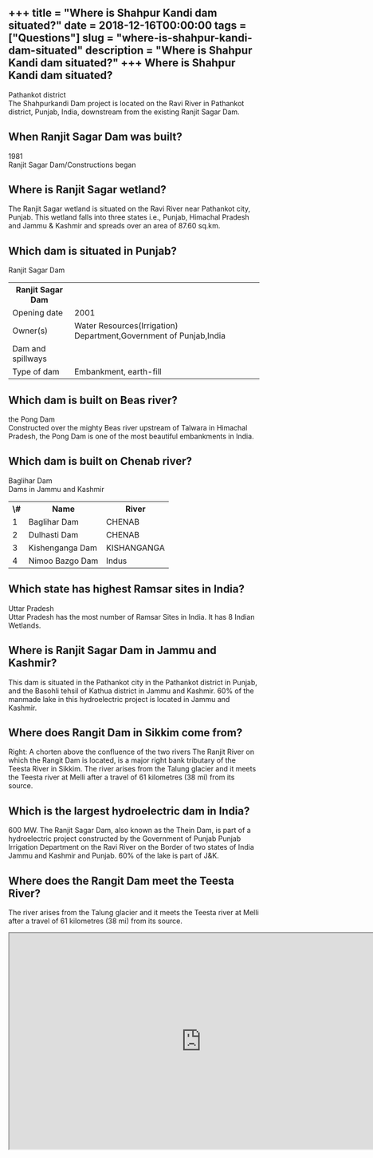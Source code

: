 +++
title = "Where is Shahpur Kandi dam situated?"
date = 2018-12-16T00:00:00
tags = ["Questions"]
slug = "where-is-shahpur-kandi-dam-situated"
description = "Where is Shahpur Kandi dam situated?"
+++
Where is Shahpur Kandi dam situated?
------------------------------------

Pathankot district  
The Shahpurkandi Dam project is located on the Ravi River in Pathankot district, Punjab, India, downstream from the existing Ranjit Sagar Dam.

When Ranjit Sagar Dam was built?
--------------------------------

1981  
Ranjit Sagar Dam/Constructions began

Where is Ranjit Sagar wetland?
------------------------------

The Ranjit Sagar wetland is situated on the Ravi River near Pathankot city, Punjab. This wetland falls into three states i.e., Punjab, Himachal Pradesh and Jammu &amp; Kashmir and spreads over an area of 87.60 sq.km.

Which dam is situated in Punjab?
--------------------------------

Ranjit Sagar Dam

<table><tr><th>Ranjit Sagar Dam</th></tr><tr><td>Opening date</td><td>2001</td></tr><tr><td>Owner(s)</td><td>Water Resources(Irrigation) Department,Government of Punjab,India</td></tr><tr><td>Dam and spillways</td></tr><tr><td>Type of dam</td><td>Embankment, earth-fill</td></tr></table>

Which dam is built on Beas river?
---------------------------------

the Pong Dam  
Constructed over the mighty Beas river upstream of Talwara in Himachal Pradesh, the Pong Dam is one of the most beautiful embankments in India.

Which dam is built on Chenab river?
-----------------------------------

Baglihar Dam  
Dams in Jammu and Kashmir

<table><tr><th>\#</th><th>Name</th><th>River</th></tr><tr><td>1</td><td>Baglihar Dam</td><td>CHENAB</td></tr><tr><td>2</td><td>Dulhasti Dam</td><td>CHENAB</td></tr><tr><td>3</td><td>Kishenganga Dam</td><td>KISHANGANGA</td></tr><tr><td>4</td><td>Nimoo Bazgo Dam</td><td>Indus</td></tr></table>

Which state has highest Ramsar sites in India?
----------------------------------------------

Uttar Pradesh  
Uttar Pradesh has the most number of Ramsar Sites in India. It has 8 Indian Wetlands.

Where is Ranjit Sagar Dam in Jammu and Kashmir?
-----------------------------------------------

This dam is situated in the Pathankot city in the Pathankot district in Punjab, and the Basohli tehsil of Kathua district in Jammu and Kashmir. 60% of the manmade lake in this hydroelectric project is located in Jammu and Kashmir.

Where does Rangit Dam in Sikkim come from?
------------------------------------------

Right: A chorten above the confluence of the two rivers The Ranjit River on which the Rangit Dam is located, is a major right bank tributary of the Teesta River in Sikkim. The river arises from the Talung glacier and it meets the Teesta river at Melli after a travel of 61 kilometres (38 mi) from its source.

Which is the largest hydroelectric dam in India?
------------------------------------------------

600 MW. The Ranjit Sagar Dam, also known as the Thein Dam, is part of a hydroelectric project constructed by the Government of Punjab Punjab Irrigation Department on the Ravi River on the Border of two states of India Jammu and Kashmir and Punjab. 60% of the lake is part of J&amp;K.

Where does the Rangit Dam meet the Teesta River?
------------------------------------------------

The river arises from the Talung glacier and it meets the Teesta river at Melli after a travel of 61 kilometres (38 mi) from its source.

<iframe allow="accelerometer; autoplay; clipboard-write; encrypted-media; gyroscope; picture-in-picture" allowfullscreen="" class="__youtube_prefs__  epyt-is-override  no-lazyload" data-no-lazy="1" data-origheight="433" data-origwidth="770" data-skipgform_ajax_framebjll="" height="433" id="_ytid_87393" loading="lazy" src="https://www.youtube.com/embed/ona82kVgMag?enablejsapi=1&autoplay=0&cc_load_policy=0&cc_lang_pref=&iv_load_policy=1&loop=0&modestbranding=0&rel=1&fs=1&playsinline=0&autohide=2&theme=dark&color=red&controls=1&" title="YouTube player" width="770"></iframe>